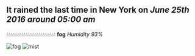 ## It rained the last time in New York on *June 25th 2016 around 05:00 am*
💧💧💧💧💧💧💧💧💧💧💧💧💧💧💧💧💧💧💧💧💧💧💧  **fog** *Humidity 93%*

![fog](http://openweathermap.org/img/w/50n.png) ![mist](http://openweathermap.org/img/w/50n.png)
